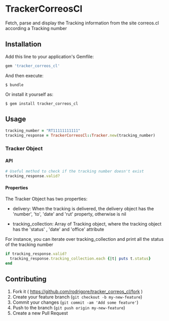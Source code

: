 # TrackerCorreosCl

Fetch, parse and display the Tracking information from the site correos.cl according a Tracking number

## Installation

Add this line to your application's Gemfile:

```ruby
gem 'tracker_correos_cl'
```

And then execute:

    $ bundle

Or install it yourself as:

    $ gem install tracker_correos_cl

## Usage

```ruby
tracking_number = "RT11111111111"
tracking_response = TrackerCorreosCl::Tracker.new(tracking_number)
```

### Tracker Object

#### API

```ruby
# Useful method to check if the tracking number doesn't exist
tracking_response.valid?
```

#### Properties

The Tracker Object has two properties:

* delivery: When the tracking is delivered, the delivery object has  the 'number', 'to', 'date' and 'rut' property, otherwise is nil

* tracking_collection: Array of Tracking object, where the tracking object has the 'status' , 'date' and 'office' attribute

For instance, you can iterate over tracking_collection and print all the status of the tracking number

```ruby
if tracking_response.valid?
  tracking_response.tracking_collection.each {|t| puts t.status}
end
```

## Contributing

1. Fork it ( https://github.com/rodrigore/tracker_correos_cl/fork )
2. Create your feature branch (`git checkout -b my-new-feature`)
3. Commit your changes (`git commit -am 'Add some feature'`)
4. Push to the branch (`git push origin my-new-feature`)
5. Create a new Pull Request

